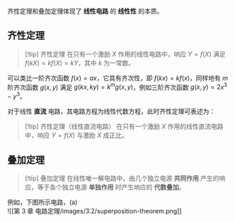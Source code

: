 齐性定理和叠加定理体现了 **线性电路** 的 **线性性** 的本质。
## 齐性定理

> [!tip] 齐性定理
> 在只有一个激励 $X$ 作用的线性电路中，响应 $Y=f(X)$ 满足 $f(kX)=kf(X)=kY$，其中 $k$ 为一常数。

可以类比一阶齐次函数 $f(x)=ax$，它具有齐次性，即 $f(kx)=kf(x)$，同样地有 $m$ 阶齐次函数 $g(x,y)$ 满足 $g(kx,ky)=k^mg(x,y)$，例如三阶齐次函数 $g(x,y)=2x^3-y^3$。

对于线性 **直流** 电路，其电路方程为线性代数方程，此时齐性定理可表述为：

> [!tip] 齐性定理（线性直流电路）
> 在只有一个激励 $X$ 作用的线性直流电路中，响应 $Y=f(X)$ 与激励 $X$ 成正比。
## 叠加定理

> [!tip] 叠加定理
> 在线性唯一解电路中，由几个独立电源 **共同作用** 产生的响应，等于各个独立电源 **单独作用** 时产生响应的 **代数叠加**。

例如，下图所示电路，(a)  
![[第 3 章 电路定理/images/3.2/superposition-theorem.png]]